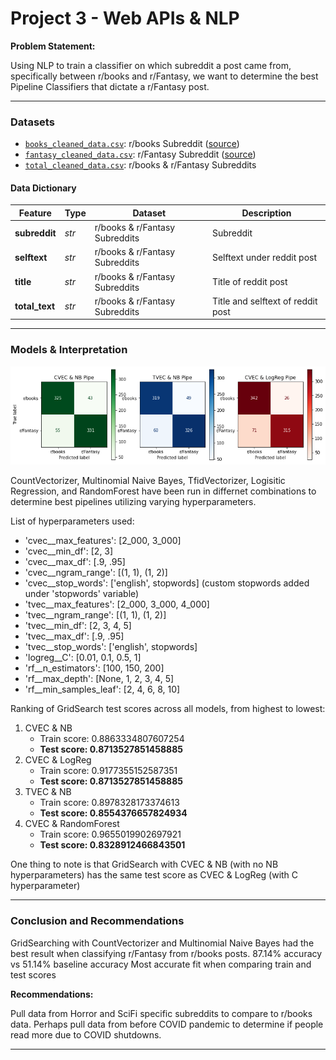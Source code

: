 # Project 3 - Web APIs & NLP

**Problem Statement:**

Using NLP to train a classifier on which subreddit a post came from, specifically between r/books and r/Fantasy, we want to determine the best Pipeline Classifiers that dictate a r/Fantasy post.

---
### Datasets

* [`books_cleaned_data.csv`](../data/books_cleaned_data.csv): r/books Subreddit ([source](https://www.reddit.com/r/books/))
* [`fantasy_cleaned_data.csv`](../data/fantasy_cleaned_data.csv): r/Fantasy Subreddit ([source](https://www.reddit.com/r/Fantasy/))
* [`total_cleaned_data.csv`](../data/total_cleaned_data.csv): r/books & r/Fantasy Subreddits

####  Data Dictionary

|Feature|Type|Dataset|Description|
|---|---|---|---|
|**subreddit**|*str*|r/books & r/Fantasy Subreddits|Subreddit|
|**selftext**|*str*|r/books & r/Fantasy Subreddits|Selftext under reddit post|
|**title**|*str*|r/books & r/Fantasy Subreddits|Title of reddit post|
|**total_text**|*str*|r/books & r/Fantasy Subreddits|Title and selftext of reddit post|

---
### Models & Interpretation

![plot](./images/3confusion_matrix.png)

CountVectorizer, Multinomial Naive Bayes, TfidVectorizer, Logisitic Regression, and RandomForest have been run in differnet combinations to determine best pipelines utilizing varying hyperparameters.

List of hyperparameters used:
* 'cvec__max_features': [2_000, 3_000]
* 'cvec__min_df': [2, 3]
* 'cvec__max_df': [.9, .95]
* 'cvec__ngram_range': [(1, 1), (1, 2)]
* 'cvec__stop_words': ['english', stopwords] (custom stopwords added under 'stopwords' variable)
* 'tvec__max_features': [2_000, 3_000, 4_000]
* 'tvec__ngram_range': [(1, 1), (1, 2)]
* 'tvec__min_df': [2, 3, 4, 5]
* 'tvec__max_df': [.9, .95]
* 'tvec__stop_words': ['english', stopwords]
* 'logreg__C': [0.01, 0.1, 0.5, 1]
* 'rf__n_estimators': [100, 150, 200]
* 'rf__max_depth': [None, 1, 2, 3, 4, 5]
* 'rf__min_samples_leaf': [2, 4, 6, 8, 10]


Ranking of GridSearch test scores across all models, from highest to lowest:
1. CVEC & NB
    - Train score: 0.8863334807607254
    - **Test score: 0.8713527851458885**
2. CVEC & LogReg
    - Train score: 0.9177355152587351
    - **Test score: 0.8713527851458885**    
3. TVEC & NB
    - Train score: 0.8978328173374613
    - **Test score: 0.8554376657824934**
4. CVEC & RandomForest
    - Train score: 0.9655019902697921
    - **Test score: 0.8328912466843501**

One thing to note is that GridSearch with CVEC & NB (with no NB hyperparameters) has the same test score as CVEC & LogReg (with C hyperparameter)

---
### Conclusion and Recommendations

GridSearching with CountVectorizer and Multinomial Naive Bayes had the best result when classifying r/Fantasy from r/books posts. 
87.14% accuracy vs 51.14% baseline accuracy
Most accurate fit when comparing train and test scores


**Recommendations:** 

Pull data from Horror and SciFi specific subreddits to compare to r/books data. 
Perhaps pull data from before COVID pandemic to determine if people read more due to COVID shutdowns.

---